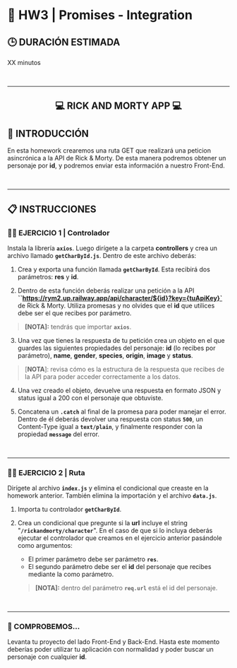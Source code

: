# **💪 HW3 | Promises - Integration**

## **🕒 DURACIÓN ESTIMADA**

XX minutos

<br />

---

<div align="center">

## **💻 RICK AND MORTY APP 💻**

</div>

## **📝 INTRODUCCIÓN**

En esta homework crearemos una ruta GET que realizará una peticion asincrónica a la API de Rick & Morty. De esta manera podremos obtener un personaje por **id**, y podremos enviar esta información a nuestro Front-End.

<br />

---

## **📋 INSTRUCCIONES**

### **👩‍💻 EJERCICIO 1 | Controlador**

Instala la librería **`axios`**. Luego dirígete a la carpeta **controllers** y crea un archivo llamado **`getCharById.js`**. Dentro de este archivo deberás:

1. Crea y exporta una función llamada **`getCharById`**. Esta recibirá dos parámetros: **res** y **id**.

2. Dentro de esta función deberás realizar una petición a la API **``https://rym2.up.railway.app/api/character/${id}?key={tuApiKey}`** de Rick & Morty. Utiliza promesas y no olvides que el **id** que utilices debe ser el que recibes por parámetro.

> **[NOTA]:** tendrás que importar **`axios`**.

3. Una vez que tienes la respuesta de tu petición crea un objeto en el que guardes las siguientes propiedades del personaje: **id** (lo recibes por parámetro), **name**, **gender**, **species**, **origin**, **image** y **status**.

> [**NOTA**]: revisa cómo es la estructura de la respuesta que recibes de la API para poder acceder correctamente a los datos.

4. Una vez creado el objeto, devuelve una respuesta en formato JSON y status igual a 200 con el personaje que obtuviste.

5. Concatena un **`.catch`** al final de la promesa para poder manejar el error. Dentro de él deberás devolver una respuesta con status **`500`**, un Content-Type igual a **`text/plain`**, y finalmente responder con la propiedad **`message`** del error.

<br />

---

### **👩‍💻 EJERCICIO 2 | Ruta**

Dirígete al archivo **`index.js`** y elimina el condicional que creaste en la homework anterior. También elimina la importación y el archivo **`data.js`**.

1. Importa tu controlador **`getCharById`**.

2. Crea un condicional que pregunte si la **url** incluye el string "**`/rickandmorty/character`**". En el caso de que si lo incluya deberás ejecutar el controlador que creamos en el ejercicio anterior pasándole como argumentos:

   -  El primer parámetro debe ser parámetro **`res`**.
   -  El segundo parámetro debe ser el **id** del personaje que recibes mediante la como parámetro.

   > **[NOTA]:** dentro del parámetro **`req.url`** está el id del personaje.

<br />

---

### **👀 COMPROBEMOS...**

Levanta tu proyecto del lado Front-End y Back-End. Hasta este momento deberías poder utilizar tu aplicación con normalidad y poder buscar un personaje con cualquier **id**.

<img src="./img/example.gif" alt="" />